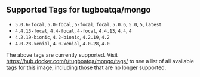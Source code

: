 ## Supported Tags for tugboatqa/mongo

* `5.0.6-focal`, `5.0-focal`, `5-focal`, `focal`, `5.0.6`, `5.0`, `5`, `latest`
* `4.4.13-focal`, `4.4-focal`, `4-focal`, `4.4.13`, `4.4`, `4`
* `4.2.19-bionic`, `4.2-bionic`, `4.2.19`, `4.2`
* `4.0.28-xenial`, `4.0-xenial`, `4.0.28`, `4.0`

The above tags are currently supported. Visit https://hub.docker.com/r/tugboatqa/mongo/tags/ to see a list of all available tags for this image, including those that are no longer supported.
